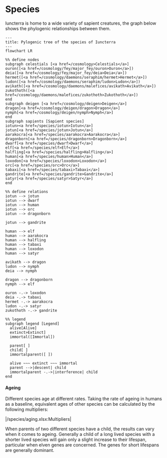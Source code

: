 # Species
Iuncterra is home to a wide variety of sapient creatures, the graph below shows the phylogenic relationships between them.

```mermaid
---
title: Pylogenic tree of the species of Iuncterra
---
flowchart LR

%% define nodes
subgraph celestials [<a href=/cosmology>Celestials</a>]
ouron([<a href=/cosmology/fey/major_fey/ouron>Ouron</a>])
deia([<a href=/cosmology/fey/major_fey/deia>Deia</a>])
hermet([<a href=/cosmology/daemons/seraphim/hermet>Hermet</a>])
ludon([<a href=/cosmology/daemons/seraphim/ludon>Ludon</a>])
avikath([<a href=/cosmology/daemons/malefices/avikath>Avikath</a>])
zukothoth([<a href=/cosmology/daemons/malefices/zukothoth>Zukothoth</a>])
end
subgraph deigen [<a href=/cosmology/deigen>Deigen</a>]
dragon[<a href=/cosmology/deigen/dragon>Dragon</a>]
nymph[<a href=/cosmology/deigen/nymph>Nymph</a>]
end
subgraph sapients [Sapient species]
iotun><a href=/species/iotun>Iotun</a>]
jotun[<a href=/species/jotun>Jotun</a>]
aarakocra[<a href=/species/aarakocra>Aarakocra</a>]
dragonborn[<a href=/species/dragonborn>Dragonborn</a>]
dwarf[<a href=/species/dwarf>Dwarf</a>]
elf[<a href=/species/elf>Elf</a>]
halfling[<a href=/species/halfling>Halfling</a>]
human[<a href=/species/human>Human</a>]
loxodon[<a href=/species/loxodon>Loxodon</a>]
orc[<a href=/species/orc>Orc</a>]
tabaxi[<a href=/species/tabaxi>Tabaxi</a>]
gandrite[<a href=/species/gandrite>Gandrite</a>]
satyr[<a href=/species/satyr>Satyr</a>]
end

%% define relations
iotun --> jotun
iotun --> dwarf
iotun --> human
iotun --> orc
iotun --> dragonborn

jotun --> gandrite

human --> elf
human --> aarakocra
human --> halfling
human --> tabaxi
human --> loxodon
human --> satyr

avikath --> dragon
ludon --> nymph
deia --> nymph

dragon --> dragonborn
nymph --> elf

ouron -.-> loxodon
deia -.-> tabaxi
hermet -.-> aarakocra
ludon -.-> satyr
zukothoth -.-> gandrite

%% legend
subgraph legend [Legend]
  alive[Alive]
  extinct>Extinct]
  immortal([Immortal])
  
  parent[ ]
  child[ ]
  immortalparent([ ])

  alive ~~~ extinct ~~~ immortal
  parent -->|descent| child
  immortalparent -.->|interference| child
end

```

#### Ageing
Different species age at different rates. Taking the rate of ageing in humans as a baseline, equivalent ages of other species can be calculated by the following multipliers:

|/species/aging.xlsx:Multipliers|

When parents of two different species have a child, the results can vary when it comes to ageing. Generally a child of a long lived species with a shorter lived species will gain only a slight increase to their lifespan, particular when elven genes are concerned. The genes for short lifespans are generally dominant.
